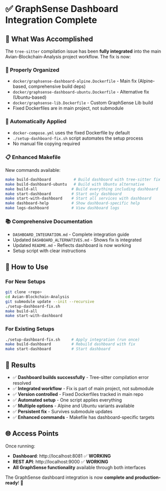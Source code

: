 # ✅ GraphSense Dashboard Integration Complete

## 🎯 What Was Accomplished

The `tree-sitter` compilation issue has been **fully integrated** into the main Avian-Blockchain-Analysis project workflow. The fix is now:

### **📁 Properly Organized**

- `docker/graphsense-dashboard-alpine.Dockerfile` - Main fix (Alpine-based, comprehensive build deps)
- `docker/graphsense-dashboard-ubuntu.Dockerfile` - Alternative fix (Ubuntu-based)
- `docker/graphsense-lib.Dockerfile` - Custom GraphSense Lib build
- Fixed Dockerfiles are in main project, not submodule

### **🔧 Automatically Applied**

- `docker-compose.yml` uses the fixed Dockerfile by default
- `./setup-dashboard-fix.sh` script automates the setup process
- No manual file copying required

### **📋 Enhanced Makefile**

New commands available:

```bash
make build-dashboard          # Build dashboard with tree-sitter fix
make build-dashboard-ubuntu   # Build with Ubuntu alternative
make build-all               # Build everything including dashboard
make start-dashboard         # Start only dashboard
make start-with-dashboard    # Start all services with dashboard
make dashboard-help          # Show dashboard-specific help
make logs-dashboard          # View dashboard logs
```

### **📚 Comprehensive Documentation**

- `DASHBOARD_INTEGRATION.md` - Complete integration guide
- Updated `DASHBOARD_ALTERNATIVES.md` - Shows fix is integrated
- Updated `README.md` - Reflects dashboard is now working
- Setup script with clear instructions

## 🚀 How to Use

### **For New Setups**

```bash
git clone <repo>
cd Avian-Blockchain-Analysis
git submodule update --init --recursive
./setup-dashboard-fix.sh
make build-all
make start-with-dashboard
```

### **For Existing Setups**

```bash
./setup-dashboard-fix.sh     # Apply integration (run once)
make build-dashboard         # Rebuild dashboard with fix
make start-dashboard         # Start dashboard
```

## 🎉 Results

- ✅ **Dashboard builds successfully** - Tree-sitter compilation error resolved
- ✅ **Integrated workflow** - Fix is part of main project, not submodule
- ✅ **Version controlled** - Fixed Dockerfiles tracked in main repo
- ✅ **Automated setup** - One script applies everything
- ✅ **Multiple options** - Alpine and Ubuntu variants available
- ✅ **Persistent fix** - Survives submodule updates
- ✅ **Enhanced commands** - Makefile has dashboard-specific targets

## 🌐 Access Points

Once running:

- **Dashboard**: http://localhost:8081 ✅ **WORKING**
- **REST API**: http://localhost:9000 ✅ **WORKING**
- **All GraphSense functionality** available through both interfaces

The GraphSense dashboard integration is now **complete and production-ready**! 🎯

